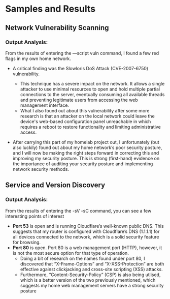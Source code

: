 # Samples and Results

## Network Vulnerability Scanning

### Output Analysis:

From the results of entering the —script vuln command, I found a few red flags in my own home network.
- A critical finding was the Slowloris DoS Attack (CVE-2007-6750) vulnerability.
    - This technique has a severe impact on the network. It allows a single attacker to use minimal resources to open and hold multiple partial connections to the server, eventually consuming all available threads and preventing legitimate users from accessing the web management interface.
    - What I also found out about this vulnerability after some more research is that an attacker on the local network could leave the device's web-based configuration panel unreachable in which requires a reboot to restore functionality and limiting administrative access.

- After carrying this part of my homelab project out, I unfortunately (but also luckily) found out about my home network’s poor security posture, and I will now be making the right steps forward in correcting this and improving my security posture. This is strong (first-hand) evidence on the importance of auditing your security posture and implementing network security methods. 


## Service and Version Discovery

### Output Analysis:

From the results of entering the -sV -sC command, you can see a few interesting points of interest
- **Port 53** is open and is running Cloudflare’s well-known public DNS. This suggests that my router is configured with Cloudflare’s DNS (1.1.1.1) for all devices connected to the network, which is a solid security feature for browsing.
- **Port 80** is open. Port 80 is a web management port (HTTP), however, it is not the most secure option for that type of operation. 
    - Doing a bit of research on the names found under port 80, I discovered that “X-Frame-Options” and “X-XSS-Protection” are both effective against clickjacking and cross-site scripting (XSS) attacks.
    - Furthermore, “Content-Security-Policy” (CSP) is also being utlised, which is a better version of the two previously mentioned, which suggests my home web management servers have a strong security posture

